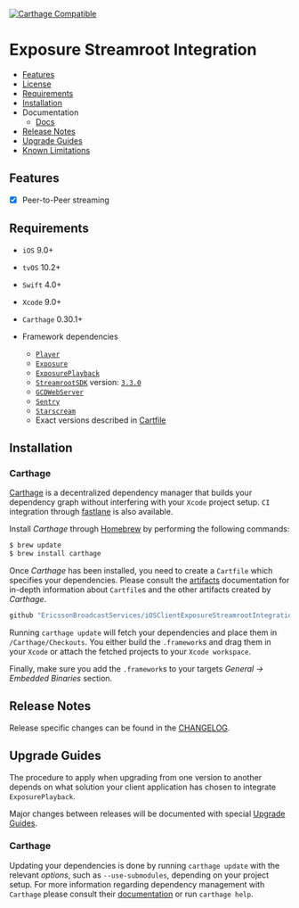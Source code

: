 [![Carthage Compatible](https://img.shields.io/badge/Carthage-compatible-4BC51D.svg?style=flat)](https://github.com/Carthage/Carthage)

# Exposure Streamroot Integration

* [Features](#features)
* [License](https://github.com/EricssonBroadcastServices/iOSClientExposureStreamrootIntegration/blob/master/LICENSE)
* [Requirements](#requirements)
* [Installation](#installation)
* Documentation
    - [Docs](https://github.com/EricssonBroadcastServices/iOSClientExposureStreamrootIntegration/doc.md)
* [Release Notes](#release-notes)
* [Upgrade Guides](#upgrade-guides)
* [Known Limitations](https://github.com/EricssonBroadcastServices/iOSClientExposureStreamrootIntegration/blob/master/KNOWN_LIMITATIONS.md)

## Features

- [x] Peer-to-Peer streaming

## Requirements

* `iOS` 9.0+
* `tvOS` 10.2+
* `Swift` 4.0+
* `Xcode` 9.0+
* `Carthage` 0.30.1+

* Framework dependencies
    - [`Player`](https://github.com/EricssonBroadcastServices/iOSClientPlayer)
    - [`Exposure`](https://github.com/EricssonBroadcastServices/iOSClientExposure)
    - [`ExposurePlayback`](https://github.com/EricssonBroadcastServices/iOSClientExposure)
    - [`StreamrootSDK`](https://support.streamroot.io/hc/en-us/sections/115000729153-iOS-and-tvOS) version: [`3.3.0`](https://sdk.streamroot.io/ios/3.3.0/StreamrootSDK.framework.zip)
    - [`GCDWebServer`](https://github.com/swisspol/GCDWebServer)
    - [`Sentry`](https://github.com/getsentry/sentry-cocoa)
    - [`Starscream`](https://github.com/daltoniam/Starscream)
    - Exact versions described in [Cartfile](https://github.com/EricssonBroadcastServices/iOSClientExposureStreamrootIntegration/blob/master/Cartfile)

## Installation

### Carthage
[Carthage](https://github.com/Carthage/Carthage) is a decentralized dependency manager that builds your dependency graph without interfering with your `Xcode` project setup. `CI` integration through [fastlane](https://github.com/fastlane/fastlane) is also available.

Install *Carthage* through [Homebrew](https://brew.sh) by performing the following commands:

```sh
$ brew update
$ brew install carthage
```

Once *Carthage* has been installed, you need to create a `Cartfile` which specifies your dependencies. Please consult the [artifacts](https://github.com/Carthage/Carthage/blob/master/Documentation/Artifacts.md) documentation for in-depth information about `Cartfile`s and the other artifacts created by *Carthage*.

```sh
github "EricssonBroadcastServices/iOSClientExposureStreamrootIntegration"
```

Running `carthage update` will fetch your dependencies and place them in `/Carthage/Checkouts`. You either build the `.framework`s and drag them in your `Xcode` or attach the fetched projects to your `Xcode workspace`.

Finally, make sure you add the `.framework`s to your targets *General -> Embedded Binaries* section.

## Release Notes
Release specific changes can be found in the [CHANGELOG](https://github.com/EricssonBroadcastServices/iOSClientExposureStreamrootIntegration/blob/master/CHANGELOG.md).

## Upgrade Guides
The procedure to apply when upgrading from one version to another depends on what solution your client application has chosen to integrate `ExposurePlayback`.

Major changes between releases will be documented with special [Upgrade Guides](https://github.com/EricssonBroadcastServices/iOSClientExposureStreamrootIntegration/blob/master/UPGRADE_GUIDE.md).

### Carthage
Updating your dependencies is done by running  `carthage update` with the relevant *options*, such as `--use-submodules`, depending on your project setup. For more information regarding dependency management with `Carthage` please consult their [documentation](https://github.com/Carthage/Carthage/blob/master/README.md) or run `carthage help`.
